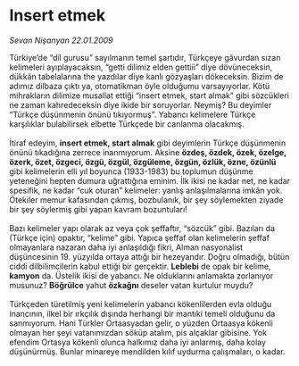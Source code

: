 # Insert etmek

*Sevan Nişanyan 22.01.2009*

<div class="taraf_structure_2col_1zq">
<div class="margen_n">



 <p>Türkiye’de “dil gurusu” sayılmanın temel şartıdır, Türkçeye gâvurdan sızan kelimeleri ayıplayacaksın, “getti dilimiz elden gettiii” diye dövüneceksin, dükkân tabelalarına the yazdılar diye kanlı gözyaşları dökeceksin. Bizim de adımız dilbaza çıktı ya, otomatikman öyle olduğumu varsayıyorlar. Kötü mihrakların dilimize musallat ettiği “insert etmek, start almak” gibi sözcükleri ne zaman kahredeceksin diye ikide bir soruyorlar. Neymiş? Bu deyimler “Türkçe düşünmenin önünü tıkıyormuş”. Yabancı kelimelere Türkçe karşılıklar bulabilirsek elbette Türkçede bir canlanma olacakmış. <br/><br/>İtiraf edeyim, <b>insert etmek, start almak</b> gibi deyimlerin Türkçe düşünmenin önünü tıkadığına zerrece inanmıyorum. Aksine <b>özdeş, özdek, özek, özelge, özerk, özet, özgeci, özgü, özgül, özgüleme, özgün, özlük, özne, özünlü</b> gibi kelimelerin elli yıl boyunca (1933-1983) bu toplumun düşünme yeteneğini hepten dumura uğrattığına eminim. İlk ikisi ne kadar net, ne kadar spesifik, ne kadar “cuk oturan” kelimeler: yanlış anlaşılmalarına imkân yok. Ötekiler memur kafasından çıkmış, bozbulanık, bir şey söylemekten ziyade bir şey söylermiş gibi yapan kavram bozuntuları! <br/><br/>Bazı kelimeler yapı olarak az veya çok şeffaftır, “sözcük” gibi. Bazıları da (Türkçe için) opaktır, “kelime” gibi. Yapıca şeffaf olan kelimelerin şeffaf olmayanlara nazaran daha iyi anlaşıldığı fikri, Alman nasyonalist düşüncesinin 19. yüzyılda ortaya attığı bir hezeyandır. Doğru olmadığı, bütün ciddi dilbilimcilerin kabul ettiği bir gerçektir. <b>Leblebi</b> de opak bir kelime, <b>kamyon</b> da. Üstelik ikisi de yabancı. Ne olduklarını anlamakta zorlanıyor musunuz? <b>Böğrülce</b> yahut <b>özkağnı</b> deseler vatan kurtulur muydu? <br/><br/>Türkçeden türetilmiş yeni kelimelerin yabancı kökenlilerden evla olduğu inancının, ilkel bir ırkçılık dışında herhangi bir mantıki temeli olduğunu da sanmıyorum. Hani Türkler Ortaasyadan gelir, o yüzden Ortaasya kökenli olmayan her şeyi vatanımızdan söküp atalım, pis alçaklar gibisine. Yok efendim Ortasya kökenli olunca halkımız daha iyi anlarmış, daha kolay düşünürmüş. Bunlar minareye mendilden kılıf uydurma çalışmaları, o kadar.</p>
<br/>
<br/>
<br/>



<br/>


<div id="taraf_not">
</div>

</div>


</div>
